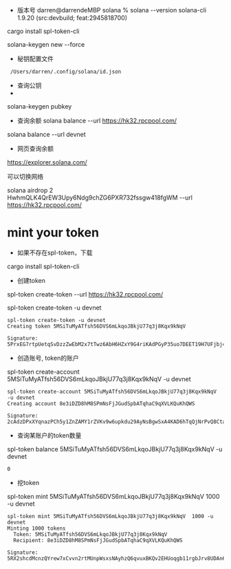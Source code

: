 
- 版本号
darren@darrendeMBP solana % solana --version
solana-cli 1.9.20 (src:devbuild; feat:2945818700)


cargo install spl-token-cli


solana-keygen new --force 

- 秘钥配置文件
```
 /Users/darren/.config/solana/id.json

```


- 查询公钥
- 
solana-keygen pubkey 

- 查询余额
solana balance --url  https://hk32.rpcpool.com/

solana balance --url  devnet
- 网页查询余额

https://explorer.solana.com/


可以切换网络

solana airdrop 2 HwhmQLK4QrEW3Upy6Ndg9chZG6PXR732fssgw418fgWM --url https://hk32.rpcpool.com/


# mint your token 

- 如果不存在spl-token，下载

cargo install spl-token-cli




- 创建token

spl-token create-token --url https://hk32.rpcpool.com/

spl-token create-token -u devnet   

```
spl-token create-token -u devnet                  
Creating token 5MSiTuMyATfsh56DVS6mLkqoJBkjU77q3j8Kqx9kNqV

Signature: 5PrxEG7rtpUetqSvDzzZwEbM2x7tTwz6AbH6HZxY9G4riKAdPGyP35uo7DEET19H7UFjbj44G11FjXw35xZHuZf5

```

- 创造账号, token的账户

spl-token create-account 5MSiTuMyATfsh56DVS6mLkqoJBkjU77q3j8Kqx9kNqV  -u devnet   

```
spl-token create-account 5MSiTuMyATfsh56DVS6mLkqoJBkjU77q3j8Kqx9kNqV  -u devnet  
Creating account 8e3iDZD8hM8SPmNsFjJGudSpbATqhaC9qXVLKQuKhQWS

Signature: 2cAdzDPxXYqnazPCh5y1ZnZAMY1rZVKv9w6upkdu29AyNsBgwSxA4KAD6hTqQjNrPvQ8Ctass6Y2mpH6XUaMzjRi

```

- 查询某账户的token数量

spl-token balance 5MSiTuMyATfsh56DVS6mLkqoJBkjU77q3j8Kqx9kNqV -u devnet  


`0`

- 挖token 

spl-token mint 5MSiTuMyATfsh56DVS6mLkqoJBkjU77q3j8Kqx9kNqV  1000 -u devnet  

```
spl-token mint 5MSiTuMyATfsh56DVS6mLkqoJBkjU77q3j8Kqx9kNqV  1000 -u devnet  
Minting 1000 tokens
  Token: 5MSiTuMyATfsh56DVS6mLkqoJBkjU77q3j8Kqx9kNqV
  Recipient: 8e3iDZD8hM8SPmNsFjJGudSpbATqhaC9qXVLKQuKhQWS

Signature: 5RX2shcdMcnzQYrew7xCvvn2rtMUnpWsxsNAyhzQ6qvuxBKQv2EHUoqgb11rgbJrv8UDAn6ngfeFEPyjZHCXpmMr

```

